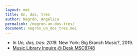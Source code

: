 ```yaml
---
layout: mei
title: Un, dos, tres
author: Negrón, Angélica
permalink: /negron-un-dos-tres/
document: negron_un_dos_tres.mei
---
```


- In *Un, dos, tres: 2019.* New York: Big Branch Music?, 2019.
- <a href="https://tufts.primo.exlibrisgroup.com/permalink/01TUN_INST/1kc9gia/alma991018728033203851" target="_blank">Music Library Inquire @ Desk MSC9748</a>
